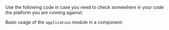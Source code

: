 Use the following code in case you need to check somewhere in your code the platform you are running against:

Basic usage of the `application` module in a component:
<snippet id='app-check-target-code'/>